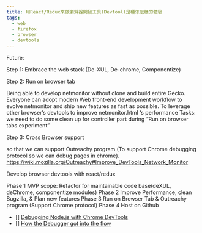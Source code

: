 ```yaml
---
title: 用React/Redux來做瀏覽器開發工具(Devtool)是種怎麼樣的體驗
tags:
  - web
  - firefox
  - browser
  - devtools
---
```




Future:

Step 1: Embrace the web stack (De-XUL, De-chrome, Componentize)


Step 2: Run on browser tab

Being able to develop netmonitor without clone and build entire Gecko.
Everyone can adopt modern Web front-end development workflow to evolve netmonitor and ship new features as fast as possible.
To leverage other browser’s devtools to improve netmonitor.html ‘s  performance
Tasks: we need to do some clean up for controller part during “Run on browser tabs experiment”

Step 3: Cross Browser support

so that we can support Outreachy program (To support Chrome debugging protocol so we can debug pages in chrome).
https://wiki.mozilla.org/Outreachy#Improve_DevTools_Network_Monitor


Develop browser devtools with react/redux


Phase 1 MVP scope: Refactor for maintainable code base(deXUL, deChrome, componentize modules)
Phase 2 Improve Performance, clean Bugzilla, & Plan new features
Phase 3 Run on Browser Tab & Outreachy program (Support Chrome protocol)
Phase 4 Host on Github

* [] [Debugging Node.js with Chrome DevTools](https://medium.com/@paul_irish/debugging-node-js-nightlies-with-chrome-devtools-7c4a1b95ae27#.3akaoptx4)
* [] [How the Debugger got into the flow](http://jasonlaster.github.io/devtools/js/2017/01/20/typing-the-debugger.html)
